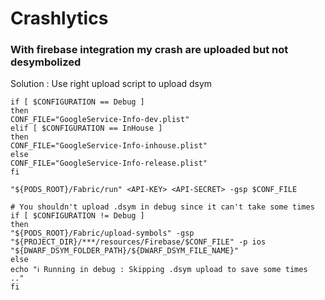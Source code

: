 # Crashlytics

### With firebase integration my crash are uploaded but not desymbolized

Solution :
Use right upload script to upload dsym
```shell
if [ $CONFIGURATION == Debug ]
then
CONF_FILE="GoogleService-Info-dev.plist" 
elif [ $CONFIGURATION == InHouse ]
then
CONF_FILE="GoogleService-Info-inhouse.plist" 
else
CONF_FILE="GoogleService-Info-release.plist"
fi

"${PODS_ROOT}/Fabric/run" <API-KEY> <API-SECRET> -gsp $CONF_FILE

# You shouldn't upload .dsym in debug since it can't take some times
if [ $CONFIGURATION != Debug ]
then
"${PODS_ROOT}/Fabric/upload-symbols" -gsp "${PROJECT_DIR}/***/resources/Firebase/$CONF_FILE" -p ios "${DWARF_DSYM_FOLDER_PATH}/${DWARF_DSYM_FILE_NAME}"
else 
echo "ℹ️ Running in debug : Skipping .dsym upload to save some times .."
fi
```
